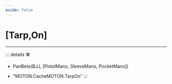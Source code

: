```yaml
---
aside: false
---
```

# <py>[Tarp,On]</py>

---

<!-- =================================================== -->
<!-- =================================================== -->
<!-- =================================================== -->
<!-- =================================================== -->
<!-- =================================================== -->
::: details 🛠

- PanBeta(BJJ, [PistolMano, SleeveMano, PocketMano])

- "MOTON.CacheMOTON.TarpOn"
:::
